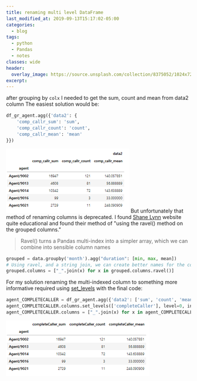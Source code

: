 ```yaml
---
title: renaming multi level DataFrame
last_modified_at: 2019-09-13T15:17:02-05:00
categories:
  - blog
tags:
  - python
  - Pandas
  - notes
classes: wide
header:
  overlay_image: https://source.unsplash.com/collection/8375052/1024x720
excerpt:
---
```


after grouping by `colx`
I needed to get the sum, count and mean from data2 column
The easiest solution would be:
```python
df_gr_agent.agg({'data2': {
    'comp_callr_sum': 'sum',
    'comp_callr_count': 'count',
    'comp_callr_mean': 'mean'
}})
```
!["notice the 'data2' column name"](/assets/images/multi_idx_1.PNG)
But unfortunately that method of renaming columns is deprecated.
I found [Shane Lynn](https://www.shanelynn.ie/summarising-aggregation-and-grouping-data-in-python-pandas/) website quite educational and found their method of "using the ravel() method on the grouped columns."
> Ravel() turns a Pandas multi-index into a simpler array, which we can combine into sensible column names

```python
grouped = data.groupby('month').agg("duration": [min, max, mean])
# Using ravel, and a string join, we can create better names for the columns:
grouped.columns = ["_".join(x) for x in grouped.columns.ravel()]
```

For my solution renaming the multi-indexed column to something more informative required using [set_levels](https://pandas.pydata.org/pandas-docs/stable/reference/api/pandas.MultiIndex.set_levels.html) with the final code:

```python
agent_COMPLETECALLER = df_gr_agent.agg({'data2': ['sum', 'count', 'mean']})
agent_COMPLETECALLER.columns.set_levels(['completeCaller'], level=0, inplace=True)
agent_COMPLETECALLER.columns = ["_".join(x) for x in agent_COMPLETECALLER.columns.ravel()]
```
![more informative column names, no multi-level columns too](/assets/images/multi_idx_2.PNG)
